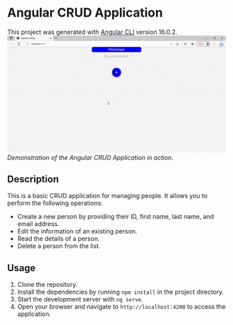 # Angular CRUD Application

This project was generated with [Angular CLI](https://github.com/angular/angular-cli) version 16.0.2.
![Demo](src/assets/AngularCrudApp.gif)
*Demonstration of the Angular CRUD Application in action.*

## Description

This is a basic CRUD application for managing people. It allows you to perform the following operations:

- Create a new person by providing their ID, first name, last name, and email address.
- Edit the information of an existing person.
- Read the details of a person.
- Delete a person from the list.

## Usage

1. Clone the repository.
2. Install the dependencies by running `npm install` in the project directory.
3. Start the development server with `ng serve`.
4. Open your browser and navigate to `http://localhost:4200` to access the application.
